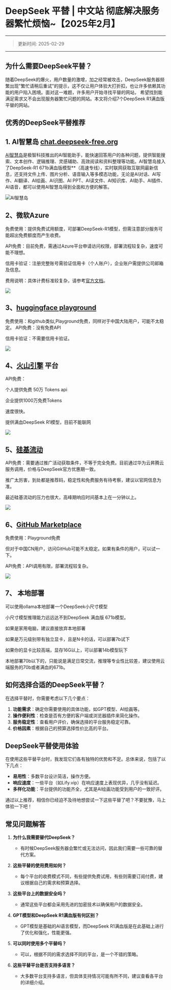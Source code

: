 # DeepSeek 平替 | 中文站 彻底解决服务器繁忙烦恼~【2025年2月】

---
>更新时间: 2025-02-29
---
## 为什么需要DeepSeek平替？
随着DeepSeek的爆火，用户数量的激增，加之经常被攻击，DeepSeek服务器频繁出现"繁忙请稍后重试"的提示，这不仅让用户体验大打折扣，也让许多依赖其功能的用户陷入困境。面对这一难题，许多用户开始寻找平替的网站，
希望找到能满足需求又不会出现服务器繁忙问题的网站。本文将介绍7个DeepSeek R1满血版平替的网站。



## 优秀的DeepSeek平替推荐

## 1\. AI智慧岛 [chat.deepseek-free.org](https://chat.deepseek-free.org/)

[AI智慧岛](https://chat.yixiaai.com)是极智科技推出的AI智能助手，能快速回答用户的各种问题，提供智能搜索、文本创作、逻辑推理、灵感辅助、高效阅读和资料整理等功能。AI智慧岛接入了DeepSeek-R1 671b满血版模型**（高速专线），实时联网获取互联网最新信息，还支持文件上传、图片分析、语音输入等多模态功能，无论是AI对话、AI写作、AI翻译、AI绘画、AI识图、AI PPT、AI读文件、AI知识库、AI助手、AI插件、AI语音，都可以使用AI智慧岛得到全面和方便的解答。


![AI智慧岛](https://files.mdnice.com/user/75077/2d9faef8-781a-42d0-be08-9a6637f77522.png)


## 2、微软Azure
免费使用：提供免费试用额度，可部署DeepSeek-R1模型，但需注意部分服务可能超出免费额度而产生收费。

API免费：目前免费，需通过Azure平台申请访问权限，部署流程较复杂，速度可能不理想。

信用卡验证：注册完整账号需验证信用卡（个人账户），企业账户需提供公司邮箱及信息。

费用说明：具体计费标准较复杂，请参考[官方文档](https://azure.microsoft.com/en-us/blog/deepseek-r1-is-now-available-on-azure-ai-foundry-and-github/)。

![](https://files.mdnice.com/user/75077/c1ede256-715a-43a8-8b38-3b3794064232.png)


## 3、[huggingface playground](https://huggingface.co/deepseek-ai/DeepSeek-R1)

免费使用：和github类似,Playground免费，同样对于中国大陆用户，可能不太稳定。
API免费：没有免费API

信用卡验证：不需要信用卡验证。

![](https://files.mdnice.com/user/75077/b02a8764-8ca4-4f86-9082-1277b46dd2a8.png)


## 4、[火山引擎](https://console.volcengine.com/ark/region:ark+cn-beijing/experience/chat) 平台

API免费：

个人提供免费 50万 Tokens api

企业提供1000万免费Tokens

速度很快。

提供满血DeepSeek R1模型，目前不能联网


![](https://files.mdnice.com/user/75077/68218e8d-cd1f-4c91-9ebf-0c72626c6d63.png)


## 5、[硅基流动](https://siliconflow.cn/)
API免费：需要通过推广活动获取条件，不等于完全免费。目前通过华为云昇腾云服务调用，价格与DeepSeek官方优惠期一致。

推广太厉害，到处都是推荐码，稳定性和免费服务有待考察，建议以官网信息为准。

最近硅基流动的压力也很大，高峰期响应时间基本上在一分钟以上。

![](https://files.mdnice.com/user/75077/eebaa615-e61b-4a66-b5a6-dfeeea8f1b0c.png)


## 6、[GitHub Marketplace](https://github.com/marketplace/models/azureml-deepseek/DeepSeek-R1)
免费使用：Playground免费

但对于中国CN用户，访问GitHub可能不太稳定。如果有条件的用户，可以试一下。

API免费：API调用有限，部署流程较复杂。

![](https://files.mdnice.com/user/75077/a4268118-5894-4432-ab5d-379f0c755d6d.png)


## 7、 本地部署

可以使用ollama本地部署一个DeepSeek小尺寸模型

小尺寸模型推理能力远远达不到DeepSeek 满血版 671b模型。

如果是家用电脑，建议直接放弃本地部署

如果是万元级别带有独立显卡，且是N卡的话，可以部署7b试下

如果你的显卡比较高端，显存16G以上，可以部署14b模型玩下

本地部署70b以下的，只能说是满足日常交流，推理等专业性比较差，建议使用云端服务的70b或者满血的671b。

## 如何选择合适的DeepSeek平替？

在选择平替时，你需要考虑以下几个要点：

1. **功能需求**：确定你需要使用的具体功能，如GPT模型、AI绘画等。
2. **操作便利性**：检查是否有方便的客户端或浏览器插件来简化操作。
3. **服务稳定性**：查看用户评价，确保选择的平台服务稳定可靠。
4. **价格因素**：根据自己的预算选择性价比高的平台。

## DeepSeek平替使用体验

在使用这些平替平台时，我发现它们各有独特的优势和不足。总体来说，包括了以下几点：

- **易用性**：多数平台设计简洁，操作方便。
- **响应速度**：一些平台（如Lify.vip）在响应速度上表现优异，几乎没有延迟。
- **多样化功能**：平台提供的功能齐全，尤其是AI绘画功能受到用户的一致好评。

通过以上推荐，相信你已经迫不及待地想尝试一下这些平替了吧？不要犹豫，马上体验一下吧！

## 常见问题解答

1. **为什么我需要替代DeepSeek？**
   - 有时候DeepSeek服务器会繁忙或无法访问，因此我们需要一些可靠的替代方案。

2. **这些平替的使用费用如何？**
   - 每个平台的收费模式不同，有些提供免费试用，有些则需要订阅付费，建议根据自己的需求和预算选择。

3. **这些平台上的数据安全吗？**
   - 通常这些平台都会采用先进的加密技术以确保用户的数据安全。

4. **GPT模型和DeepSeek R1满血版有何区别？**
   - GPT模型是基础的AI语言模型，而DeepSeek R1满血版是在此基础上进行了优化和强化，性能更强。

5. **可以同时使用多个平替吗？**
   - 可以，根据不同的需求选择不同的平台，是一个不错的策略。

6. **这些平替平台是否支持多语言？**
   - 大多数平台支持多语言，但具体支持情况可能有所不同，建议查看各平台的详细介绍。
